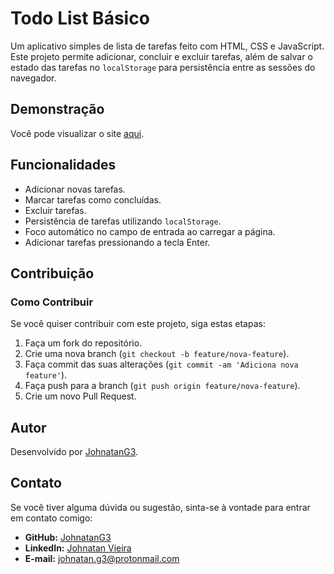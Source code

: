 # Todo List Básico

Um aplicativo simples de lista de tarefas feito com HTML, CSS e JavaScript. Este projeto permite adicionar, concluir e excluir tarefas, além de salvar o estado das tarefas no `localStorage` para persistência entre as sessões do navegador.

## Demonstração

Você pode visualizar o site [aqui](https://todo-list-basico-portfolio.netlify.app/).

## Funcionalidades

- Adicionar novas tarefas.
- Marcar tarefas como concluídas.
- Excluir tarefas.
- Persistência de tarefas utilizando `localStorage`.
- Foco automático no campo de entrada ao carregar a página.
- Adicionar tarefas pressionando a tecla Enter.

## Contribuição

### Como Contribuir

Se você quiser contribuir com este projeto, siga estas etapas:

1. Faça um fork do repositório.
2. Crie uma nova branch (`git checkout -b feature/nova-feature`).
3. Faça commit das suas alterações (`git commit -am 'Adiciona nova feature'`).
4. Faça push para a branch (`git push origin feature/nova-feature`).
5. Crie um novo Pull Request.

## Autor

Desenvolvido por [JohnatanG3](https://github.com/JohnatanG3).

## Contato

Se você tiver alguma dúvida ou sugestão, sinta-se à vontade para entrar em contato comigo:

- **GitHub:** [JohnatanG3](https://github.com/JohnatanG3)
- **LinkedIn:** [Johnatan Vieira](https://www.linkedin.com/in/johnatan-vieira-a602542aa/)
- **E-mail:** johnatan.g3@protonmail.com
